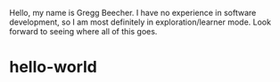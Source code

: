 Hello, my name is Gregg Beecher.  I have no experience in software development, so I am most definitely in exploration/learner mode.  Look forward to seeing where all of this goes.
# hello-world
